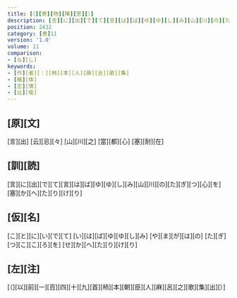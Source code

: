 ```yaml
---
title: [（][寄][物][陳][思][）]
description: [言][に][出][で][て][言][は][ば][ゆ][ゆ][し][み][山][川][の][た][ぎ][つ][心][を][塞][か][へ][た][り][け][り]
position: 2432
category: [巻]11
version: '1.0'
volume: 11
comparison:
- [な][し]
keywords:
- [作][者][：][柿][本][人][麻][呂][歌][集]
- [略][体]
- [恋][情]
- [比][喩]
---
```


## [原][文]

[言][出] [云][忌][々] [山][川][之] [當][都][心] [塞][耐][在]

## [訓][読]

[言][に][出][で][て][言][は][ば][ゆ][ゆ][し][み][山][川][の][た][ぎ][つ][心][を][塞][か][へ][た][り][け][り]

## [仮][名]

[こ][と][に][い][で][て] [い][は][ば][ゆ][ゆ][し][み] [や][ま][が][は][の] [た][ぎ][つ][こ][こ][ろ][を] [せ][か][へ][た][り][け][り]

## [左][注]

[（][以][前][一][百][四][十][九][首][柿][本][朝][臣][人][麻][呂][之][歌][集][出][）]
